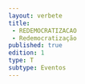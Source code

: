 ```yaml
---
layout: verbete
title:
 - REDEMOCRATIZACAO
 - Redemocratização
published: true
edition: 1  
type: T
subtype: Eventos
---
```


